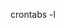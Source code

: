 <!-- The cron utility is a service that runs in the background and checks for scheduled task and executed these task if they are found. These tasks (cron jobs) are defined in special configuration files (crontabs) which cron scans every minute -->

<!-- crontabs for the current user can be checked using: -->
crontabs -l